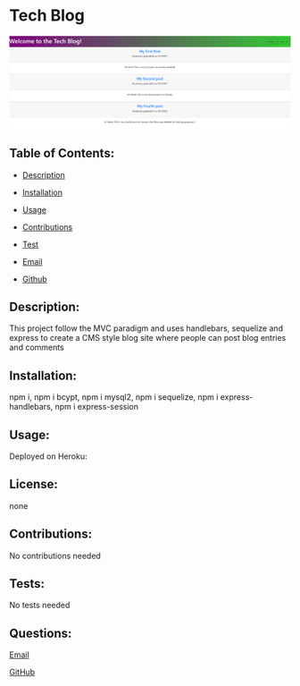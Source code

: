 
  # Tech Blog

  ![Screenshot](./Screenshot.png)


  ## Table of Contents:

  * [Description](#Description)

  * [Installation](#Installation)

  * [Usage](#Usage)

  * [Contributions](#Contributions)

  * [Test](#Tests)

  * [Email](#Questions)

  * [Github](#Questions)

  ## Description: 
  This project follow the MVC paradigm and uses handlebars, sequelize and express to create a CMS style blog site where people can post blog entries and comments

  ## Installation: 
  npm i, npm i bcypt, npm i mysql2, npm i sequelize, npm i express-handlebars, npm i express-session
  
  ## Usage: 
  Deployed on Heroku:

  ## License:
  none 
  

  ## Contributions: 
  No contributions needed

  ## Tests: 
  No tests needed

  ## Questions:

  [Email](mailto:gabeab34@gmail.com)

  [GitHub](https://github.com/gabeab34)

